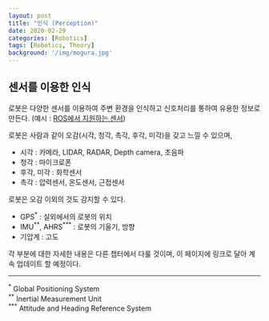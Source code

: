 ```yaml
---
layout: post
title: "인식 (Perception)"
date: 2020-02-29
categories: [Robotics]
tags: [Robotics, Theory]
background: '/img/mogura.jpg'
---
```


## 센서를 이용한 인식

로봇은 다양한 센서를 이용하여 주변 환경을 인식하고 신호처리를 통하여 유용한 정보로 만든다. (예시 : [ROS에서 지원하는 센서](http://wiki.ros.org/Sensors))

로봇은 사람과 같이 오감(시각, 청각, 촉각, 후각, 미각)을 갖고 느낄 수 있으며,

- 시각 : 카메라, LIDAR, RADAR, Depth camera, 초음파
- 청각 : 마이크로폰
- 후각, 미각 : 화학센서
- 촉각 : 압력센서, 온도센서, 근접센서

로봇은 오감 이외의 것도 감지할 수 있다.

- GPS<sup>\*</sup> : 실외에서의 로봇의 위치
- IMU<sup>\*\*</sup>, AHRS<sup>\*\*\*</sup> : 로봇의 기울기, 방향
- 기압계 : 고도

각 부분에 대한 자세한 내용은 다른 챕터에서 다룰 것이며, 이 페이지에 링크로 달아 계속 업데이트 할 예정이다.

---
<sup>\*</sup> Global Positioning System  
<sup>\*\*</sup> Inertial Measurement Unit  
<sup>\*\*\*</sup> Attitude and Heading Reference System 